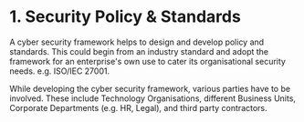 # 1. Security Policy & Standards

A cyber security framework helps to design and develop policy and standards. This could begin from an industry standard and adopt the framework for an enterprise's own use to cater its organisational security needs. e.g. ISO/IEC 27001.&#x20;

While developing the cyber security framework, various parties have to be involved. These include Technology Organisations, different Business Units, Corporate Departments (e.g. HR, Legal), and third party contractors.

